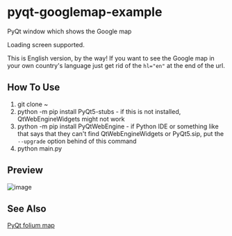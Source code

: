 # pyqt-googlemap-example
PyQt window which shows the Google map

Loading screen supported.

This is English version, by the way! If you want to see the Google map in your own country's language just get rid of the `hl="en"` at the end of the url. 

## How To Use
1. git clone ~
2. python -m pip install PyQt5-stubs - if this is not installed, QtWebEngineWidgets might not work
3. python -m pip install PyQtWebEngine - if Python IDE or something like that says that they can't find QtWebEngineWidgets or PyQt5.sip, put the `--upgrade` option behind of this command
4. python main.py

## Preview

![image](https://user-images.githubusercontent.com/55078043/211472004-4385cc61-db7d-4bab-bb62-0b9e4919b530.png)

## See Also
<a href="https://github.com/yjg30737/pyqt-folium-example">PyQt folium map</a>
